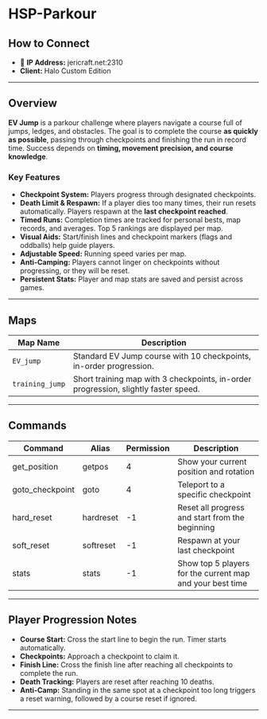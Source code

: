 # HSP-Parkour

## How to Connect

* 🔗 **IP Address:** jericraft.net:2310
* **Client:** Halo Custom Edition

---

## Overview

**EV Jump** is a parkour challenge where players navigate a course full of jumps, ledges, and obstacles. The goal is to complete the course **as quickly as possible**, passing through checkpoints and finishing the run in record time. Success depends on **timing, movement precision, and course knowledge**.

### Key Features

* **Checkpoint System:** Players progress through designated checkpoints.
* **Death Limit & Respawn:** If a player dies too many times, their run resets automatically. Players respawn at the **last checkpoint reached**.
* **Timed Runs:** Completion times are tracked for personal bests, map records, and averages. Top 5 rankings are displayed per map.
* **Visual Aids:** Start/finish lines and checkpoint markers (flags and oddballs) help guide players.
* **Adjustable Speed:** Running speed varies per map.
* **Anti-Camping:** Players cannot linger on checkpoints without progressing, or they will be reset.
* **Persistent Stats:** Player and map stats are saved and persist across games.

---

## Maps

| Map Name        | Description                                                                         |
|-----------------|-------------------------------------------------------------------------------------|
| `EV_jump`       | Standard EV Jump course with 10 checkpoints, in-order progression.                  |
| `training_jump` | Short training map with 3 checkpoints, in-order progression, slightly faster speed. |

---

## Commands

| Command         | Alias     | Permission | Description                                               |
|-----------------|-----------|------------|-----------------------------------------------------------|
| get_position    | getpos    | 4          | Show your current position and rotation                   |
| goto_checkpoint | goto      | 4          | Teleport to a specific checkpoint                         |
| hard_reset      | hardreset | -1         | Reset all progress and start from the beginning           |
| soft_reset      | softreset | -1         | Respawn at your last checkpoint                           |
| stats           | stats     | -1         | Show top 5 players for the current map and your best time |

---

## Player Progression Notes

* **Course Start:** Cross the start line to begin the run. Timer starts automatically.
* **Checkpoints:** Approach a checkpoint to claim it.
* **Finish Line:** Cross the finish line after reaching all checkpoints to complete the run.
* **Death Tracking:** Players are reset after reaching 10 deaths.
* **Anti-Camp:** Standing in the same spot at a checkpoint too long triggers a reset warning, followed by a course reset if ignored.

---